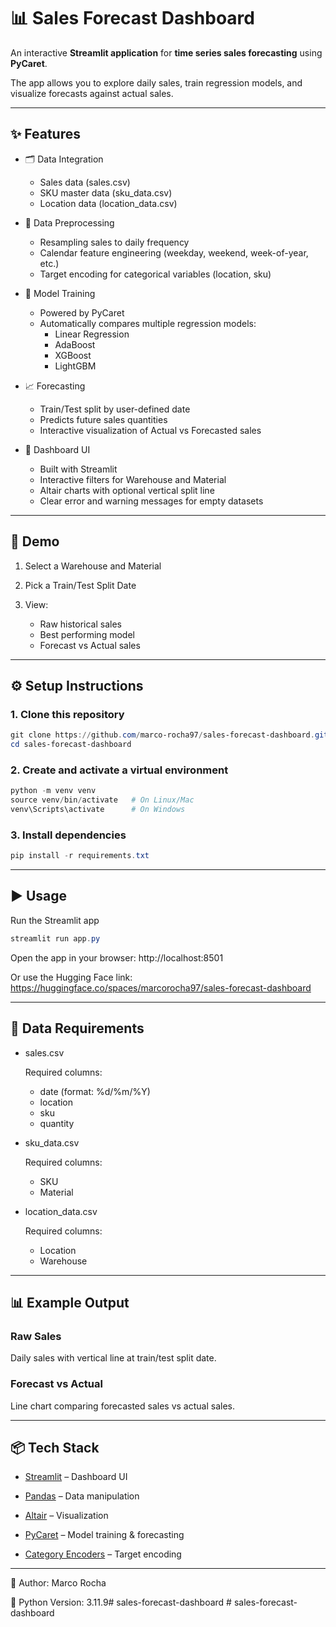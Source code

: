 # 📊 Sales Forecast Dashboard

An interactive **Streamlit application** for **time series sales forecasting** using **PyCaret**.

The app allows you to explore daily sales, train regression models, and visualize forecasts against actual sales.

---

## ✨ Features

- 🗂️ Data Integration
    - Sales data (sales.csv)
    - SKU master data (sku_data.csv)
    - Location data (location_data.csv)

- 🧹 Data Preprocessing
    - Resampling sales to daily frequency
    - Calendar feature engineering (weekday, weekend, week-of-year, etc.)
    - Target encoding for categorical variables (location, sku)

- 🤖 Model Training
    - Powered by PyCaret
    - Automatically compares multiple regression models:
        - Linear Regression
        - AdaBoost
        - XGBoost
        - LightGBM

- 📈 Forecasting
    - Train/Test split by user-defined date
    - Predicts future sales quantities
    - Interactive visualization of Actual vs Forecasted sales

- 🎨 Dashboard UI
    - Built with Streamlit
    - Interactive filters for Warehouse and Material
    - Altair charts with optional vertical split line
    - Clear error and warning messages for empty datasets

---

## 🚀 Demo

1. Select a Warehouse and Material

2. Pick a Train/Test Split Date

3. View:
    - Raw historical sales
    - Best performing model
    - Forecast vs Actual sales

---

## ⚙️ Setup Instructions

### 1. Clone this repository
```powershell
git clone https://github.com/marco-rocha97/sales-forecast-dashboard.git
cd sales-forecast-dashboard
```

### 2. Create and activate a virtual environment
```powershell
python -m venv venv
source venv/bin/activate   # On Linux/Mac
venv\Scripts\activate      # On Windows
```

### 3. Install dependencies
```powershell
pip install -r requirements.txt
```

---

## ▶️ Usage

Run the Streamlit app
```powershell
streamlit run app.py
```
Open the app in your browser: http://localhost:8501

Or use the Hugging Face link: https://huggingface.co/spaces/marcorocha97/sales-forecast-dashboard

---

## 📂 Data Requirements

- sales.csv

    Required columns:
    - date (format: %d/%m/%Y)
    - location
    - sku
    - quantity

- sku_data.csv

    Required columns:
    - SKU
    - Material

- location_data.csv

    Required columns:
    - Location
    - Warehouse

---

## 📊 Example Output

### Raw Sales

Daily sales with vertical line at train/test split date.

### Forecast vs Actual

Line chart comparing forecasted sales vs actual sales.

---

## 📦 Tech Stack

- [Streamlit](https://streamlit.io/) – Dashboard UI

- [Pandas](https://pandas.pydata.org/) – Data manipulation

- [Altair](https://altair-viz.github.io/) – Visualization

- [PyCaret](https://pycaret.org/) – Model training & forecasting

- [Category Encoders](https://contrib.scikit-learn.org/category_encoders/) – Target encoding

---
👤 Author: Marco Rocha

📅 Python Version: 3.11.9#   s a l e s - f o r e c a s t - d a s h b o a r d  
 #   s a l e s - f o r e c a s t - d a s h b o a r d  
 